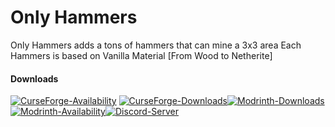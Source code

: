 # Only Hammers

Only Hammers adds a tons of hammers that can mine a 3x3 area
Each Hammers is based on Vanilla Material [From Wood to Netherite]    

#### Downloads

[![CurseForge-Availability](http://cf.way2muchnoise.eu/versions/909723.svg)](https://www.curseforge.com/minecraft/mc-mods/only-hammers) 
[![CurseForge-Downloads](http://cf.way2muchnoise.eu/full_909723_downloads.svg)](https://www.curseforge.com/minecraft/mc-mods/only-hammers)[![Modrinth-Downloads](https://img.shields.io/modrinth/dt/p5wmRC3H?logo=modrinth)](https://modrinth.com/mod/only-hammers)
[![Modrinth-Availability](https://img.shields.io/modrinth/game-versions/p5wmRC3H?logo=modrinth)](https://modrinth.com/mod/only-hammers)[![Discord-Server](https://img.shields.io/discord/1051116089133777016?logo=discord&logoColor=white)](https://discord.gg/jVmUTGFMX5)